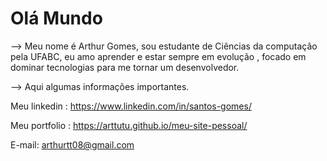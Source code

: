 <h1> Olá Mundo </h1>

--> Meu nome é Arthur Gomes, sou estudante de Ciências da computação pela UFABC, eu amo aprender e estar sempre em evolução , focado em dominar tecnologias
    para me tornar um desenvolvedor.

-->  Aqui algumas informações importantes.

  
  Meu linkedin : https://www.linkedin.com/in/santos-gomes/
  
  Meu portfolio : https://arttutu.github.io/meu-site-pessoal/
  
  E-mail: arthurtt08@gmail.com

